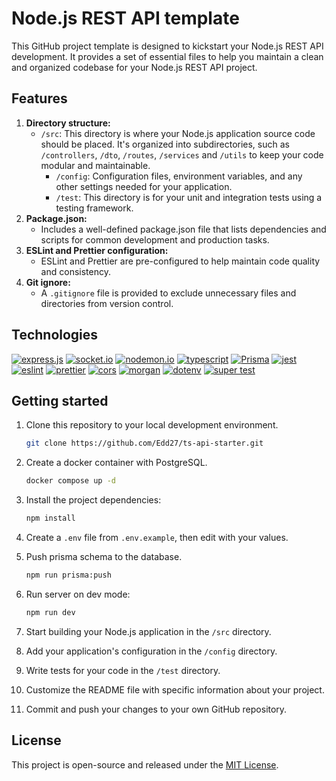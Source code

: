 # Node.js REST API template

This GitHub project template is designed to kickstart your Node.js REST API development.
It provides a set of essential files to help you maintain a clean and organized codebase for your Node.js REST API project.

## Features

1. **Directory structure:**
   - `/src`: This directory is where your Node.js application source code should be placed. It's organized into subdirectories, such as `/controllers`, `/dto`, `/routes`, `/services` and `/utils` to keep your code modular and maintainable.
     - `/config`: Configuration files, environment variables, and any other settings needed for your application.
     - `/test`: This directory is for your unit and integration tests using a testing framework.
2. **Package.json:**
   - Includes a well-defined package.json file that lists dependencies and scripts for common development and production tasks.
3. **ESLint and Prettier configuration:**
   - ESLint and Prettier are pre-configured to help maintain code quality and consistency.
4. **Git ignore:**
   - A `.gitignore` file is provided to exclude unnecessary files and directories from version control.

## Technologies

[![express.js](https://img.shields.io/badge/express.js-FFF?style=for-the-badge&logo=express&logoColor=000)](https://expressjs.com/)
[![socket.io](https://img.shields.io/badge/socket.io-25A586?style=for-the-badge&logo=socket.io&logoColor=white)](https://socket.io/)
[![nodemon.io](https://img.shields.io/badge/nodemon-6EC84D?style=for-the-badge&logo=nodemon&logoColor=464338)](https://nodemon.io/)
[![typescript](https://img.shields.io/badge/typescript-2C6FBB?style=for-the-badge&logo=typescript&logoColor=FFF)](https://www.typescriptlang.org/)
[![Prisma](https://img.shields.io/badge/prisma-4F60CE?style=for-the-badge&logo=prisma&logoColor=FFF)](https://www.prisma.io/)
[![jest](https://img.shields.io/badge/jest-21B92B?style=for-the-badge&logo=jest&logoColor=B91124)](https://jestjs.io/)
[![eslint](https://img.shields.io/badge/eslint-4133B7?style=for-the-badge&logo=eslint&logoColor=FFF)](https://eslint.org/)
[![prettier](https://img.shields.io/badge/prettier-F6B249?style=for-the-badge&logo=prettier&logoColor=000)](https://prettier.io/)
[![cors](https://img.shields.io/badge/cors-C30010?style=for-the-badge&logo=npm&logoColor=FFF)](https://www.npmjs.com/package/cors)
[![morgan](https://img.shields.io/badge/morgan-C30010?style=for-the-badge&logo=npm&logoColor=FFF)](https://www.npmjs.com/package/morgan)
[![dotenv](https://img.shields.io/badge/dotenv-C30010?style=for-the-badge&logo=npm&logoColor=FFF)](https://www.npmjs.com/package/dotenv)
[![super test](https://img.shields.io/badge/supertest-C30010?style=for-the-badge&logo=npm&logoColor=FFF)](https://www.npmjs.com/package/supertest)

## Getting started

1. Clone this repository to your local development environment.
   ```bash
   git clone https://github.com/Edd27/ts-api-starter.git
   ```
2. Create a docker container with PostgreSQL.
   ```bash
   docker compose up -d
   ```
3. Install the project dependencies:
   ```bash
   npm install
   ```
4. Create a `.env` file from `.env.example`, then edit with your values.
5. Push prisma schema to the database.
   ```bash
   npm run prisma:push
   ```
6. Run server on dev mode:

   ```bash
   npm run dev
   ```

7. Start building your Node.js application in the `/src` directory.
8. Add your application's configuration in the `/config` directory.
9. Write tests for your code in the `/test` directory.
10. Customize the README file with specific information about your project.
11. Commit and push your changes to your own GitHub repository.

## License

This project is open-source and released under the [MIT License](https://choosealicense.com/licenses/mit/).
